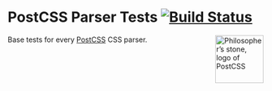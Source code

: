 # PostCSS Parser Tests [![Build Status][ci-img]][ci]

<img align="right" width="95" height="95"
     title="Philosopher’s stone, logo of PostCSS"
     src="http://postcss.github.io/postcss/logo.svg">

Base tests for every [PostCSS] CSS parser.

[PostCSS]: https://github.com/postcss/postcss
[ci-img]:  https://img.shields.io/travis/postcss/postcss-parser-tests.svg
[ci]:      https://travis-ci.org/postcss/postcss-parser-tests
